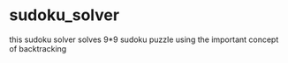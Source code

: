 # sudoku_solver
this sudoku solver solves 9*9 sudoku puzzle using the important concept of backtracking 
